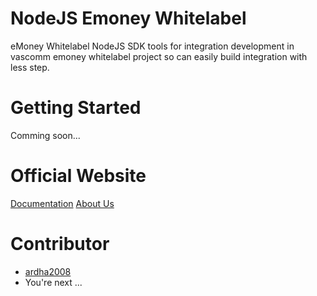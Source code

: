 # NodeJS Emoney Whitelabel

eMoney Whitelabel NodeJS SDK tools for integration development in vascomm emoney whitelabel project so can easily build integration with less step. 
# Getting Started
Comming soon...

# Official Website
[Documentation](https://ewl-doc.vascomm.co.id/)
[About Us](https://www.vascomm.co.id)

# Contributor
 - [ardha2008](https://github.com/ardha2008)
 - You're next ...
